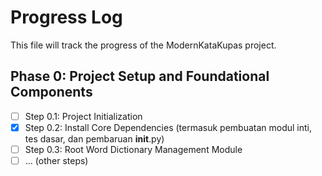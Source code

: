 # Progress Log

This file will track the progress of the ModernKataKupas project.

## Phase 0: Project Setup and Foundational Components

- [ ] Step 0.1: Project Initialization
- [x] Step 0.2: Install Core Dependencies (termasuk pembuatan modul inti, tes dasar, dan pembaruan __init__.py)
- [ ] Step 0.3: Root Word Dictionary Management Module
- [ ] ... (other steps)
